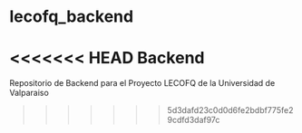 # lecofq_backend
<<<<<<< HEAD
Backend
=======

Repositorio de Backend para el Proyecto LECOFQ de la Universidad de Valparaiso
>>>>>>> 5d3dafd23c0d0d6fe2bdbf775fe29cdfd3daf97c
